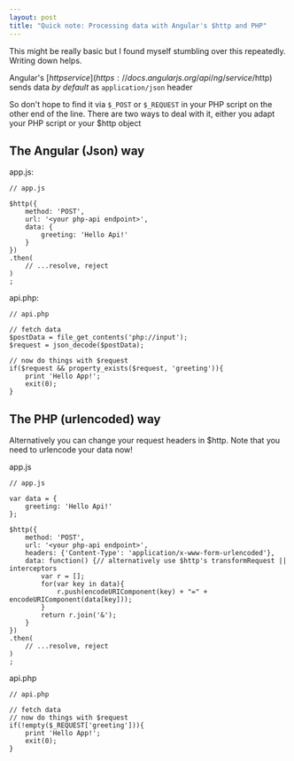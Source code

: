 ```yaml
---
layout: post
title: "Quick note: Processing data with Angular's $http and PHP"
---
```


This might be really basic but I found myself stumbling over this repeatedly. Writing down helps.

Angular's [$http service](https://docs.angularjs.org/api/ng/service/$http) sends data *by default* as `application/json` header

So don't hope to find it via `$_POST` or `$_REQUEST` in your PHP script on the other end of the line.
There are two ways to deal with it, either you adapt your PHP script or your $http object

## The Angular (Json) way

app.js:

```
// app.js

$http({
    method: 'POST',
    url: '<your php-api endpoint>',
    data: {
        greeting: 'Hello Api!'
    }
})
.then(
    // ...resolve, reject
)
;
```

api.php:

```
// api.php

// fetch data
$postData = file_get_contents('php://input');
$request = json_decode($postData);

// now do things with $request
if($request && property_exists($request, 'greeting')){
    print 'Hello App!';
    exit(0);
}
```

## The PHP (urlencoded) way

Alternatively you can change your request headers in $http. Note that you need to urlencode your data now!

app.js

```
// app.js

var data = {
    greeting: 'Hello Api!'
};

$http({
    method: 'POST',
    url: '<your php-api endpoint>',
    headers: {'Content-Type': 'application/x-www-form-urlencoded'},
    data: function() {// alternatively use $http's transformRequest || interceptors
        var r = [];
        for(var key in data){
            r.push(encodeURIComponent(key) + "=" + encodeURIComponent(data[key]));
        }
        return r.join('&');
    }
})
.then(
    // ...resolve, reject
)
;
```

api.php

```
// api.php

// fetch data
// now do things with $request
if(!empty($_REQUEST['greeting'])){
    print 'Hello App!';
    exit(0);
}
```
